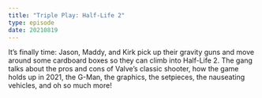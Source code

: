 ```yaml
---
title: "Triple Play: Half-Life 2"
type: episode
date: 20210819
---
```

It’s finally time: Jason, Maddy, and Kirk pick up their gravity guns and move around some cardboard boxes so they can climb into Half-Life 2. The gang talks about the pros and cons of Valve’s classic shooter, how the game holds up in 2021, the G-Man, the graphics, the setpieces, the nauseating vehicles, and oh so much more!
